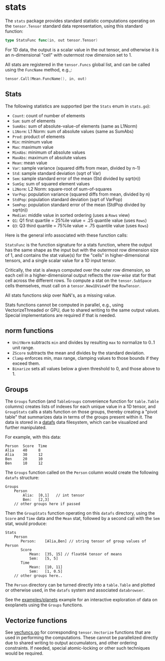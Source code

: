 # stats

The `stats` package provides standard statistic computations operating on the `tensor.Tensor` standard data representation, using this standard function:
```Go
type StatsFunc func(in, out tensor.Tensor)
```

For 1D data, the output is a scalar value in the out tensor, and otherwise it is an n-dimensional "cell" with outermost row dimension set to 1.

All stats are registered in the `tensor.Funcs` global list, and can be called using the `FuncName` method, e.g.,:
```Go
tensor.Call(Mean.FuncName(), in, out)
```

## Stats

The following statistics are supported (per the `Stats` enum in `stats.go`):

* `Count`:  count of number of elements
* `Sum`:  sum of elements
* `SumAbs`:  sum of absolute-value-of elements (same as L1Norm)
* `L1Norm`: L1 Norm: sum of absolute values (same as SumAbs)
* `Prod`:  product of elements
* `Min`:  minimum value
* `Max`:  maximum value
* `MinAbs`: minimum of absolute values
* `MaxAbs`: maximum of absolute values
* `Mean`:  mean value
* `Var`:  sample variance (squared diffs from mean, divided by n-1)
* `Std`:  sample standard deviation (sqrt of Var)
* `Sem`:  sample standard error of the mean (Std divided by sqrt(n))
* `SumSq`:  sum of squared element values
* `L2Norm`:  L2 Norm: square-root of sum-of-squares
* `VarPop`:  population variance (squared diffs from mean, divided by n)
* `StdPop`:  population standard deviation (sqrt of VarPop)
* `SemPop`:  population standard error of the mean (StdPop divided by sqrt(n))
* `Median`:  middle value in sorted ordering (uses a `Rows` view)
* `Q1`:  Q1 first quartile = 25%ile value = .25 quantile value (uses `Rows`)
* `Q3`:  Q3 third quartile = 75%ile value = .75 quantile value (uses `Rows`)

Here is the general info associated with these function calls:

`StatsFunc` is the function signature for a stats function, where the output has the same shape as the input but with the outermost row dimension size of 1, and contains the stat value(s) for the "cells" in higher-dimensional tensors, and a single scalar value for a 1D input tensor.

Critically, the stat is always computed over the outer row dimension, so each cell in a higher-dimensional output reflects the _row-wise_ stat for that cell across the different rows.  To compute a stat on the `tensor.SubSpace` cells themselves, must call on a `tensor.New1DViewOf` the `RowTensor`.  

All stats functions skip over NaN's, as a missing value.

Stats functions cannot be computed in parallel, e.g., using VectorizeThreaded or GPU, due to shared writing to the same output values.  Special implementations are required if that is needed.

## norm functions

* `UnitNorm` subtracts `min` and divides by resulting `max` to normalize to 0..1 unit range.
* `ZScore` subtracts the mean and divides by the standard deviation.
* `Clamp` enforces min, max range, clamping values to those bounds if they exceed them.
* `Binarize` sets all values below a given threshold to 0, and those above to 1.

## Groups

The `Groups` function (and `TableGroups` convenience function for `table.Table` columns) creates lists of indexes for each unique value in a 1D tensor, and `GroupStats` calls a stats function on those groups, thereby creating a "pivot table" that summarizes data in terms of the groups present within it. The data is stored in a [datafs](../datafs) data filesystem, which can be visualized and further manipulated.

For example, with this data:
```
Person  Score  Time
Alia    40     8
Alia    30     12
Ben     20     10
Ben     10     12
```
The `Groups` function called on the `Person` column would create the following `datafs` structure:
```
Groups
    Person
        Alia:  [0,1]   // int tensor
        Ben:   [2,3]
    // other groups here if passed
```
Then the `GroupStats` function operating on this `datafs` directory, using the `Score` and `Time` data and the `Mean` stat, followed by a second call with the `Sem` stat, would produce:
```
Stats
    Person
       Person:    [Alia,Ben] // string tensor of group values of Person
       Score
           Mean:  [35, 15] // float64 tensor of means
           Sem:   [5, 5]
       Time
           Mean:  [10, 11]
           Sem:   [1, 0.5]
    // other groups here..
```

The `Person` directory can be turned directly into a `table.Table` and plotted or otherwise used, in the `datafs` system and associated `databrowser`.

See the [examples/planets](../examples/planets) example for an interactive exploration of data on exoplanets using the `Groups` functions.

## Vectorize functions

See [vecfuncs.go](vecfuncs.go) for corresponding `tensor.Vectorize` functions that are used in performing the computations.  These cannot be parallelized directly due to shared writing to output accumulators, and other ordering constraints.  If needed, special atomic-locking or other such techniques would be required.

